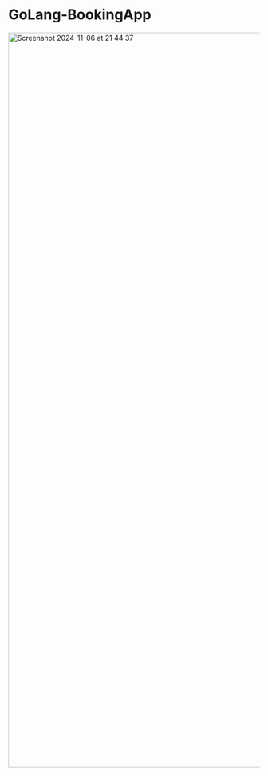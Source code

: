# GoLang-BookingApp

<img width="1470" alt="Screenshot 2024-11-06 at 21 44 37" src="https://github.com/user-attachments/assets/61f18a0c-0409-436d-860b-7bf594263860">
